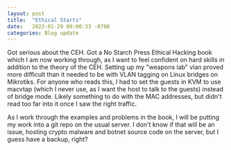 ```yaml
---
layout: post
title:  "Ethical Starts"
date:   2022-01-29 00:00:33 -0700
categories: Blog update 
---
```


Got serious about the CEH. Got a No Starch Press Ethical Hacking book which I am now working through, as I want to feel confident on hard skills in addition to the theory of the CEH. Setting up my "weapons lab" vlan proved more difficult than it needed to be with VLAN tagging on Linux bridges on Mikrotiks. For anyone who reads this, I had to set the guests in KVM to use macvtap (which I never use, as I want the host to talk to the guests) instead of bridge mode. Likely something to do with the MAC addresses, but didn't read too far into it once I saw the right traffic. 

As I work through the examples and problems in the book, I will be putting my work into a git repo on the usual server. I don't know if that will be an issue, hosting crypto malware and botnet source code on the server, but I guess have a backup, right? 
